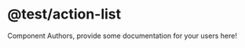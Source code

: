 @test/action-list
===============================================


Component Authors, provide some documentation for your users here!